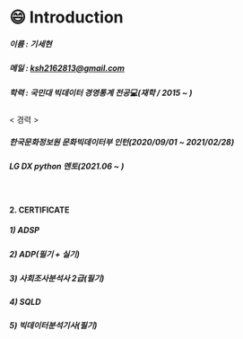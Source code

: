 # :smile: Introduction

##### 이름 : 기세현
##### 메일 : ksh2162813@gmail.com
##### 학력 : 국민대 빅데이터 경영통계 전공:computer:(재학 / 2015 ~ )

< 경력 > 
##### 한국문화정보원 문화빅데이터부 인턴(2020/09/01 ~ 2021/02/28)
##### LG DX python 멘토(2021.06 ~ )


<br>


#### 2. CERTIFICATE<br>
##### 1) ADSP
##### 2) ADP(필기 + 실기)
##### 3) 사회조사분석사 2급(필기)
##### 4) SQLD
##### 5) 빅데이터분석기사(필기)

<!--
**kisehyun/kisehyun** is a ✨ _special_ ✨ repository because its `README.md` (this file) appears on your GitHub profile.
